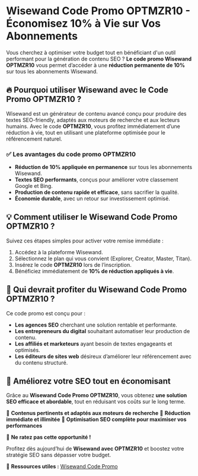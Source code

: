 # Wisewand Code Promo OPTMZR10 - Économisez 10% à Vie sur Vos Abonnements

Vous cherchez à optimiser votre budget tout en bénéficiant d'un outil performant pour la génération de contenu SEO ? **Le code promo Wisewand OPTMZR10** vous permet d’accéder à une **réduction permanente de 10%** sur tous les abonnements Wisewand.

## 🔥 Pourquoi utiliser Wisewand avec le Code Promo OPTMZR10 ?

Wisewand est un générateur de contenu avancé conçu pour produire des textes SEO-friendly, adaptés aux moteurs de recherche et aux lecteurs humains. Avec le code **OPTMZR10**, vous profitez immédiatement d’une réduction à vie, tout en utilisant une plateforme optimisée pour le référencement naturel.

### ✅ Les avantages du code promo OPTMZR10
- **Réduction de 10% appliquée en permanence** sur tous les abonnements Wisewand.
- **Textes SEO performants**, conçus pour améliorer votre classement Google et Bing.
- **Production de contenu rapide et efficace**, sans sacrifier la qualité.
- **Économie durable**, avec un retour sur investissement optimisé.

## 💡 Comment utiliser le Wisewand Code Promo OPTMZR10 ?

Suivez ces étapes simples pour activer votre remise immédiate :

1. Accédez à la plateforme Wisewand.
2. Sélectionnez le plan qui vous convient (Explorer, Creator, Master, Titan).
3. Insérez le code **OPTMZR10** lors de l’inscription.
4. Bénéficiez immédiatement de **10% de réduction appliqués à vie**.

## 🚀 Qui devrait profiter du Wisewand Code Promo OPTMZR10 ?

Ce code promo est conçu pour :

- **Les agences SEO** cherchant une solution rentable et performante.
- **Les entrepreneurs du digital** souhaitant automatiser leur production de contenu.
- **Les affiliés et marketeurs** ayant besoin de textes engageants et optimisés.
- **Les éditeurs de sites web** désireux d’améliorer leur référencement avec du contenu structuré.

## 📌 Améliorez votre SEO tout en économisant

Grâce au **Wisewand Code Promo OPTMZR10**, vous obtenez **une solution SEO efficace et abordable**, tout en réduisant vos coûts sur le long terme.

🔹 **Contenus pertinents et adaptés aux moteurs de recherche**
🔹 **Réduction immédiate et illimitée**
🔹 **Optimisation SEO complète pour maximiser vos performances**

📢 **Ne ratez pas cette opportunité !**

Profitez dès aujourd’hui de **Wisewand avec OPTMZR10** et boostez votre stratégie SEO sans dépasser votre budget.

📌 **Ressources utiles :**
[Wisewand Code Promo](https://github.com/wisewand-code-promo/wisewand-code-promo)
